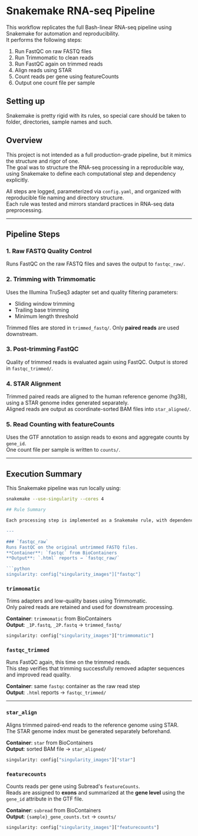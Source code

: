 # Snakemake RNA-seq Pipeline

This workflow replicates the full Bash-linear RNA-seq pipeline using Snakemake for automation and reproducibility.  
It performs the following steps:

1. Run FastQC on raw FASTQ files
2. Run Trimmomatic to clean reads
3. Run FastQC again on trimmed reads
4. Align reads using STAR
5. Count reads per gene using featureCounts
6. Output one count file per sample

## Setting up
Snakemake is pretty rigid with its rules, so special care should be taken to folder, directories, sample names and such. 
## Overview

This project is not intended as a full production-grade pipeline, but it mimics the structure and rigor of one.  
The goal was to structure the RNA-seq processing in a reproducible way, using Snakemake to define each computational step and dependency explicitly.

All steps are logged, parameterized via `config.yaml`, and organized with reproducible file naming and directory structure.  
Each rule was tested and mirrors standard practices in RNA-seq data preprocessing.

---

## Pipeline Steps

### 1. Raw FASTQ Quality Control

Runs FastQC on the raw FASTQ files and saves the output to `fastqc_raw/`.

### 2. Trimming with Trimmomatic

Uses the Illumina TruSeq3 adapter set and quality filtering parameters:
- Sliding window trimming
- Trailing base trimming
- Minimum length threshold

Trimmed files are stored in `trimmed_fastq/`. Only **paired reads** are used downstream.

### 3. Post-trimming FastQC

Quality of trimmed reads is evaluated again using FastQC. Output is stored in `fastqc_trimmed/`.

### 4. STAR Alignment

Trimmed paired reads are aligned to the human reference genome (hg38), using a STAR genome index generated separately.  
Aligned reads are output as coordinate-sorted BAM files into `star_aligned/`.

### 5. Read Counting with featureCounts

Uses the GTF annotation to assign reads to exons and aggregate counts by `gene_id`.  
One count file per sample is written to `counts/`.

---

## Execution Summary

This Snakemake pipeline was run locally using:

```bash
snakemake --use-singularity --cores 4

## Rule Summary

Each processing step is implemented as a Snakemake rule, with dependencies handled automatically. Here's a breakdown:

---

### `fastqc_raw`
Runs FastQC on the original untrimmed FASTQ files.  
**Container**: `fastqc` from BioContainers  
**Output**: `.html` reports → `fastqc_raw/`

```python
singularity: config["singularity_images"]["fastqc"]
```
### `trimmomatic`

Trims adapters and low-quality bases using Trimmomatic.  
Only paired reads are retained and used for downstream processing.

**Container**: `trimmomatic` from BioContainers  
**Output**: `_1P.fastq`, `_2P.fastq` → `trimmed_fastq/`

```python
singularity: config["singularity_images"]["trimmomatic"]
```
### `fastqc_trimmed`

Runs FastQC again, this time on the trimmed reads.  
This step verifies that trimming successfully removed adapter sequences and improved read quality.

**Container**: same `fastqc` container as the raw read step  
**Output**: `.html` reports → `fastqc_trimmed/`

---

### `star_align`

Aligns trimmed paired-end reads to the reference genome using STAR.  
The STAR genome index must be generated separately beforehand.

**Container**: `star` from BioContainers  
**Output**: sorted BAM file → `star_aligned/`

```python
singularity: config["singularity_images"]["star"]
```
### `featurecounts`
Counts reads per gene using Subread's `featureCounts`.  
Reads are assigned to **exons** and summarized at the **gene level** using the `gene_id` attribute in the GTF file.

**Container**: `subread` from BioContainers  
**Output**: `{sample}_gene_counts.txt` → `counts/`

```python
singularity: config["singularity_images"]["featurecounts"]
```


